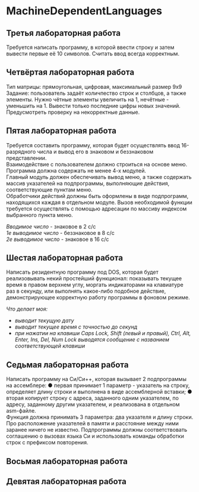 # MachineDependentLanguages

## Третья лабораторная работа
Требуется написать программу, в которой ввести строку и затем вывести первые её 10 символов. Считать ввод всегда корректным.

## Четвёртая лабораторная работа
Тип матрицы: прямоугольная, цифровая, максимальный размер 9х9  
Задание: пользователь задаёт количпество строк и столбцов, а также элементы. Нужно чётные элементы увеличить на 1, нечётные - уменьшить на 1.  Вывести только последние цифры новых значений.  
Предусмотреть проверку на некорректные данные.

## Пятая лабораторная работа
Требуется составить программу, которая будет осуществлять ввод 16-разрядного числа и вывод его в знаковом и беззнаковом представлении.  
Взаимодействие с пользователем должно строиться на основе меню. Программа должна содержать не менее 4-х модулей.  
Главный модуль должен обеспечивать вывод меню, а также содержать массив указателей на подпрограммы, выполняющие действия, соответствующие пунктам меню.  
Обработчики действий должны быть оформлены в виде подпрограмм, находящихся каждая в отдельном модуле. Вызов необходимой функции требуется осуществлять с помощью адресации по массиву индексом выбранного пункта меню.

*Вводимое число* - знаковое в 2 с/с  
*1е выводимое число* - беззнаковое в 8 с/с  
*2е выводимое число* - знаковое в 16 с/с

## Шестая лабораторная работа
Написать резидентную программу под DOS, которая будет реализовывать некий простейший функционал: показывать текущее время в правом верхнем углу, моргать индикаторами на клавиатуре раз в секунду, или выполнять какое-либо подобное действие, демонстрирующее корректную работу программы в фоновом режиме.

*Что делает моя:*
- *выводит текущую дату*  
- *выводит текущее время с точностью до секунд*  
- *при нажатии на клавиши Caps Lock, Shift (левый и правый), Ctrl, Alt, Enter, Ins, Del, Num Lock выводятся сообщение с названием соответствующей клавиши*

## Седьмая лабораторная работа
Написать программу на Си/Си++, которая вызывает 2 подпрограммы на ассемблере:
● первая принимает 1 параметр - указатель на строку, определяет длину строки и выполнена в виде ассемблерной вставки;
● вторая копирует строку с адреса, заданного одним указателем, по адресу, заданному другим указателем, и реализована в отдельном asm-файле.  
Функция должна принимать 3 параметра: два указателя и длину строки.  
Про расположение указателей в памяти и расстояние между ними заранее ничего не известно. Подпрограммы должны соответствовать соглашению о вызовах языка Си и использовать команды обработки строк с префиксом повторения.

## Восьмая лабораторная работа


## Девятая лабораторная работа

